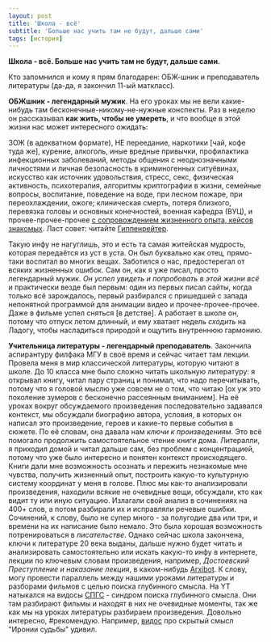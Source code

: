 ```yaml
---
layout: post
title: 'Школа - всё'
subtitle: 'Больше нас учить там не будут, дальше сами'
tags: [история]
---
```


**Школа - всё. Больше нас учить там не будут, дальше сами.**

Кто запомнился и кому я прям благодарен: ОБЖ-шник и преподаватель литературы (да-да, я закончил 11-ый маткласс).

**ОБЖшник - легендарный мужик**. На его уроках мы не вели какие-нибудь там бесконечные-никому-не-нужные конспекты. Раз в неделю он рассказывал **как жить, чтобы не умереть**, и что вообще в этой жизни нас может интересного ожидать:

ЗОЖ (в адекватном формате), НЕ переедание, наркотики [чай, кофе туда же], курение, алкоголь, иные вредные привычки, профилактика инфекционных заболеваний, методы общения с неоднозначными личностями и личная безопасность в криминогенных ситуёвинах, искусство как источник удовольствия, стресс, секс, физическая активность, психотерапия, алгоритмы криптографии в жизни, семейные вопросы, воспитание, поведение на воде, при лесном пожаре, при переохлаждении, ожоге; клиническая смерть, потеря близкого, перевязка головы и основных конечностей, военная кафедра (ВУЦ), и прочее-прочее-прочее <u>с сопровождением жизненного опыта, кейсов знакомых</u>. Ласт совет: читайте [Гиппенрейтер](https://avidreaders.ru/author/gippenreyter-yuliya-borisovna/).

Такую инфу не нагуглишь, это и есть та самая житейская мудрость, которая передаётся из уст в уста. Он был буквально как отец, прямо-таки воспитал во многих вещах. Заботился о нас, предостерегал от всяких жизненных ошибок. Сам он, как я уже писал, просто легендарный мужик. *Он успел увидеть и попробовать в этой жизни всё* и практически везде был первым: один из первых писал сайты, когда только всё зарождалось, первый разбирался с пришедшей с запада непонятной программой для анимации видео и прочее-прочее-прочее. Даже в фильме успел сняться [в детстве]. А работает в школе он, потому что отпуск летом длинный, и ему хватает недель *сходить* на Ладогу, чтобы насладиться природой и ощутить внутреннюю гармонию.

**Учительница литературы - легендарный преподаватель**. Закончила аспирантуру филфака МГУ в своё время и сейчас читает там лекции. Провела меня в мир классической литературы, которую читают в школе. До 10 класса мне было сложно читать школьную литературу: я открывал книгу, читал пару страниц и понимал, что надо перечитывать, потому что я головой мыслю уже совсем не о том, что читаю [ох уж это поколение зумеров с бесконечно рассеянным вниманием]. На её уроках вокруг обсуждаемого произведения последовательно задавался контекст, мы обсуждали биографию автора, условия, в которых он написал это произведение, героев и какие-то первые события в сюжете. По её словам, она давала нам *ключи к произведениям*. Это всё помогало продолжить самостоятельное чтение книги дома. Литералли, я приходил домой и читал дальше сам, без проблем с концентрацией, потому что уже было интересно и понятен контекст происходящего. Книги дали мне возможность осознать и пережить незнакомые мне чувства, получить жизненный опыт, построить какую-то культурную систему координат у меня в голове. Плюс мы как-то анализировали произведения, находили всякие не очевидные вещи, обсуждали, кто как видит ту или иную ситуацию. Излагали свой анализ в сочинениях на 400+ слов, а потом разбирали их и исправляли речевые ошибки. Сочинений, к слову, было не супер много - за полугодие два или три, и времени на их написание было немало. Это была хорошая возможность потренироваться в *писательстве*. Однако сейчас школа закончена, ключи к литературе 20 века выданы, дальше нужно будет читать и анализировать самостоятельно или искать какую-то инфу в интернете, лекции по ключевым словам произведения, например, *Достоевский Преступление и наказание лекция*, в каком-нибудь [Arxibot](https://t.me/arxichat_bot). К слову, могу провести параллель между нашими уроками литературы и разборами фильмов с целью поиска глубинного смысла. На YT натыкался на видосы [СПГС](https://www.youtube.com/channel/UCJrN1ENiP6EAVJB_ZMeFekg) - синдром поиска глубинного смысла. Они там разбирают фильмы и находят в них не очевидные моменты, так же как мы на уроках литературы разбираем произведения. Довольно интересно, #рекомендую. Например, [видос](https://www.youtube.com/watch?v=hKksgQyhVAo) про скрытый смысл "Иронии судьбы" удивил.